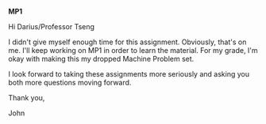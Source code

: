 **MP1**

Hi Darius/Professor Tseng

I didn't give myself enough time for this assignment. Obviously, that's on me. I'll keep working on MP1 in order to learn the material. For my grade, I'm okay with making this my dropped Machine Problem set.

I look forward to taking these assignments more seriously and asking you both more questions moving forward. 

Thank you,

John

